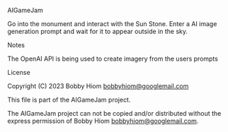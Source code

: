 AIGameJam

Go into the monument and interact with the Sun Stone. Enter a AI image generation prompt and wait for it to appear outside in the sky.

Notes

The OpenAI API is being used to create imagery from the users prompts

License

Copyright (C) 2023 Bobby Hiom bobbyhiom@googlemail.com

This file is part of the AIGameJam project.

The AIGameJam project can not be copied and/or distributed without the express permission of Bobby Hiom bobbyhiom@googlemail.com.
